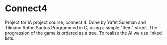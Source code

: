 # Connect4
Project for IA project course, connect 4. Done by Yafet Suleman and Tilmann Rothe Santos
Programmed in C, using a simple "Item" struct. The progression of the game is ordered as a tree. To realise the AI we use linked lists.
